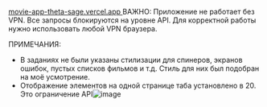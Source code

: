 [movie-app-theta-sage.vercel.app
](https://movie-app-emperorn1.vercel.app/)
ВАЖНО:
Приложение не работает без VPN. Все запросы блокируются на уровне API.
Для корректной работы нужно использовать любой VPN браузера.

ПРИМЕЧАНИЯ:
- В заданиях не были указаны стилизации для спинеров, экранов ошибок, пустых списков фильмов и т.д. Стиль для них был подобран на моё усмотрение.
- Отображение элементов на одной странице таба установлено в 20. Это ограничение API![image](https://github.com/EmperorN1/movie-app/assets/88553862/f31d5eed-bff7-4fb3-b849-eacdaeb11455)
